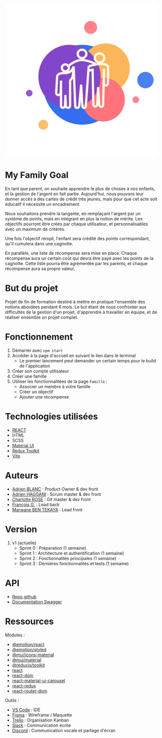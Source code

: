 ![Logo](src/assets/logo-fond-transparent-sans-police.svg)

# My Family Goal

En tant que parent, on souhaite apprendre le plus de choses à nos enfants, et la gestion de l'argent en fait partie. Aujourd'hui, nous pouvons leur donner accès à des cartes de crédit très jeunes, mais pour que cet acte soit éducatif il nécessite un encadrement.

Nous souhaitons prendre la tangente, en remplaçant l'argent par un système de points, mais en intégrant en plus la notion de mérite.
Les objectifs pourront être créés par chaque utilisateur, et personnalisables avec un maximum de critères.

Une fois l'objectif rempli, l'enfant sera crédité des points correspondant, qu'il cumulera dans une cagnotte.

En parallèle, une liste de récompense sera mise en place. Chaque récompense aura un certain coût qui devra être payé avec les points de la cagnotte. Cette liste pourra être agrémentée par les parents, et chaque récompense aura sa propre valeur.

# But du projet

Projet de fin de formation destiné à mettre en pratique l'ensemble des notions abordées pendant 6 mois. Le but étant de nous confronter aux difficultés de la gestion d'un projet, d'apprendre à travailler en équipe, et de réaliser ensemble un projet complet.

# Fonctionnement

1. Démarrer avec `npm start`
2. Accéder à la page d'accueil en suivant le lien dans le terminal
   - Le premier lancement peut demander un certain temps pour le build de l'application
3. Créer son compte utilisateur
4. Créer une famille
5. Utiliser les fonctionnalitées de la page `Famille` :
   - Associer un membre à votre famille
   - Créer un objectif
   - Ajouter une récompense

# Technologies utilisées

- [REACT](https://fr.reactjs.org/)
- HTML
- SCSS
- [Material UI](https://mui.com/)
- [Redux Toolkit](https://redux-toolkit.js.org/)
- [Vite](https://vitejs.dev/)

# Auteurs

- [Adrien BLANC](https://github.com/AdrienBlanc77) : Product Owner & dev front
- [Adrien HAGGANI](https://github.com/AdrienHaggani) : Scrum master & dev front
- [Charlotte ROSE](https://github.com/rose-charlotte) : Git master & dev front
- [François G.](https://github.com/frapuks) : Lead back
- [Marwane BEN TEKAYA](https://github.com/Marwenn78) : Lead front

# Version

1. v1 (actuelle)
   - Sprint 0 : Préparation (1 semaine)
   - Sprint 1 : Architecture et authentification (1 semaine)
   - Sprint 2 : Fonctionnalités principales (1 semaine)
   - Sprint 3 : Dernières fonctionnalités et tests (1 semaine)

# API

- [Repo github](https://github.com/frapuks/my_family_goal)
- [Documentation Swagger](http://my-family-goal.duckdns.org/api-docs/)

# Ressources

Modules :
- [@emotion/react](https://www.npmjs.com/package/@emotion/react)
- [@emotion/styled](https://www.npmjs.com/package/@emotion/styled)
- [@mui/icons-material](https://www.npmjs.com/package/@mui/icons-material)
- [@mui/material](https://www.npmjs.com/package/@mui/material)
- [@reduxjs/toolkit](https://www.npmjs.com/package/@reduxjs/toolkit)
- [react](https://www.npmjs.com/package/react)
- [react-dom](https://www.npmjs.com/package/react-dom)
- [react-material-ui-carousel](https://www.npmjs.com/package/react-material-ui-carousel)
- [react-redux](https://www.npmjs.com/package/react-redux)
- [react-router-dom](https://www.npmjs.com/package/react-router-dom)

Outils :
- [VS Code](https://code.visualstudio.com/) : IDE
- [Figma](https://www.figma.com) : Wireframe / Maquette
- [Trello](https://trello.com/) : Organisation Kanban
- [Slack](https://slack.com/) : Communication écrite
- [Discord](https://discord.com/) : Communication vocale et partage d'écran